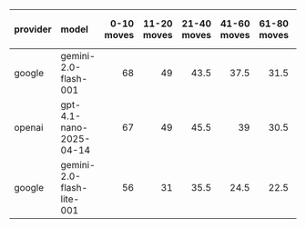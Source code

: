 | provider   | model                     |   0-10 moves |   11-20 moves |   21-40 moves |   41-60 moves |   61-80 moves |   81-100 moves |
|:-----------|:--------------------------|-------------:|--------------:|--------------:|--------------:|--------------:|---------------:|
| google     | gemini-2.0-flash-001      |           68 |            49 |          43.5 |          37.5 |          31.5 |           29.5 |
| openai     | gpt-4.1-nano-2025-04-14   |           67 |            49 |          45.5 |          39   |          30.5 |           29.5 |
| google     | gemini-2.0-flash-lite-001 |           56 |            31 |          35.5 |          24.5 |          22.5 |           23.5 |